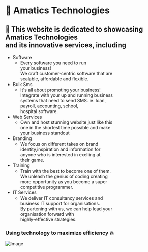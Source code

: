 #  :open_file_folder: Amatics Technologies

## :pushpin: This website is dedicated to showcasing Amatics Technologies <br>and its innovative services, including 
- Software
  - Every software you need to run <br> your business!<br>We craft customer-centric software that are
  <br>scalable,
  affordable and flexible.
- Bulk Sms
  - It's all about promoting your business!<br>
    Integrate with your up and running business<br>
    systems that need to send SMS. ie. loan, <br>payroll, accounting, school, <br>hospital
    software.
- Web Services
  - Own and host stunning website just like this<br>one in the shortest time possible and make<br>
                your business standout
- Branding
  - We focus on different takes on brand<br>identity,inspiration and information for<br>anyone who is
  interested in exelling at  <br> their
  game.
- Training
  - Train with the best to become one of them.<br>We unleash the genius of coding creating <br> more
  opportunity as you become a super <br>
  competitive programmer.
- IT Services
  - We deliver IT consultancy services and <br>business IT support for organisations. <br> By partening with
  us, we can help lead your <br>
  organisation forward with <br> highly-effective
  strategies.

### Using technology to maximize efficiency :boom:
![Image](https://github.com/user-attachments/assets/a7315d2d-b2f2-4da5-942a-c661cd8e9fc8)
